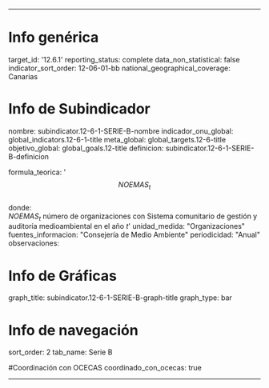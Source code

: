 ---

# Info genérica
target_id: '12.6.1'
reporting_status: complete
data_non_statistical: false
indicator_sort_order: 12-06-01-bb
national_geographical_coverage: Canarias

# Info de Subindicador
nombre: subindicator.12-6-1-SERIE-B-nombre
indicador_onu_global: global_indicators.12-6-1-title
meta_global: global_targets.12-6-title
objetivo_global: global_goals.12-title
definicion: subindicator.12-6-1-SERIE-B-definicion

formula_teorica: '$$NOEMAS_{t}$$ <br>
donde: <br>
$NOEMAS_{t}$ número de organizaciones con Sistema comunitario de gestión y auditoría medioambiental en el año $t$'
unidad_medida: "Organizaciones"
fuentes_informacion: "Consejería de Medio Ambiente"
periodicidad: "Anual"
observaciones: 

# Info de Gráficas
graph_title: subindicator.12-6-1-SERIE-B-graph-title
graph_type: bar

# Info de navegación
sort_order: 2
tab_name: Serie B

#Coordinación con OCECAS
coordinado_con_ocecas: true

---